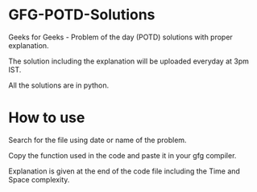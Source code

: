 # GFG-POTD-Solutions

Geeks for Geeks - Problem of the day (POTD) solutions with proper explanation.

The solution including the explanation will be uploaded everyday at 3pm IST.

All the solutions are in python.

# How to use

Search for the file using date or name of the problem.

Copy the function used in the code and paste it in your gfg compiler.

Explanation is given at the end of the code file including the Time and Space complexity.
